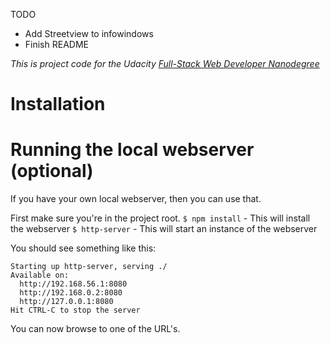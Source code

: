 TODO
- Add Streetview to infowindows
- Finish README

*This is project code for the Udacity [Full-Stack Web Developer Nanodegree](https://www.udacity.com/course/full-stack-web-developer-nanodegree--nd004)*

# Installation

# Running the local webserver (optional)
If you have your own local webserver, then you can use that.

First make sure you're in the project root.
`$ npm install` - This will install the webserver
`$ http-server` - This will start an instance of the webserver

You should see something like this:
```
Starting up http-server, serving ./
Available on:
  http://192.168.56.1:8080
  http://192.168.0.2:8080
  http://127.0.0.1:8080
Hit CTRL-C to stop the server
```
You can now browse to one of the URL's.

